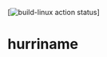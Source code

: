 [![build-linux action status](https://github.com/calmdown13/hurriname/.github/workflows/ci.yml/badge.svg)]

# hurriname
